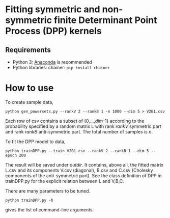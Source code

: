 Fitting symmetric and non-symmetric finite Determinant Point Process (DPP) kernels
=============

## Requirements
- Python 3: [Anaconda](https://www.anaconda.com/download/) is recommended
- Python libraries: chainer:  `pip install chainer`

# How to use

To create sample data,
```
python gen_powersets.py --rankV 2 --rankB 1 -n 1000 --dim 5 > V2B1.csv
```
Each row of csv contains a subset of {0,...,_dim_-1} according to the probability specified by a random matrix L with rank _rankV_ symmetric part and rank _rankB_ anti-symmetric part.
The total number of samples is _n_.

To fit the DPP model to data,
```
python trainDPP.py --train V2B1.csv --rankV 2 --rankB 1 --dim 5 --epoch 200
```
The result will be saved under _outdir_.
It contains, above all, the fitted matrix L.csv and its components V.csv (diagonal), B.csv and C.csv (Cholesky components of the anti-symmetric part).
See the class definition of DPP in trainDPP.py for the explicit relation between L and V,B,C.

There are many parameters to be tuned.
```
python trainDPP.py -h
```
gives the list of command-line arguments.
